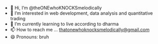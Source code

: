- 👋 Hi, I’m @theONEwhoKNOCKSmelodically
- 👀 I’m interested in web development, data analysis and quantitative trading
- 🌱 I’m currently learning to live according to dharma
- 📫 How to reach me ... thatonewhoknocksmelodically@gmail.com
- 😄 Pronouns: bruh

<!---
theONEwhoKNOCKSmelodically/theONEwhoKNOCKSmelodically is a ✨ special ✨ repository because its `README.md` (this file) appears on your GitHub profile.
You can click the Preview link to take a look at your changes.
--->
